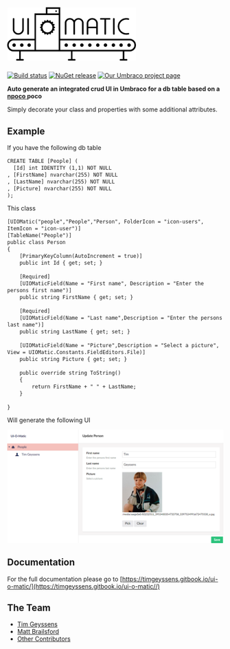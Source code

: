 # <img src="docs/img/uiomatic.png?raw=true" width="300"> #

[![Build status](https://ci.appveyor.com/api/projects/status/94932v6vx6mp2g57?svg=true)](https://ci.appveyor.com/project/TimGeyssens/uiomatic)
[![NuGet release](https://img.shields.io/nuget/v/Nibble.Umbraco.UIOMatic.svg)](https://www.nuget.org/packages/Nibble.Umbraco.UIOMatic)
[![Our Umbraco project page](https://img.shields.io/badge/our-umbraco-orange.svg)](https://our.umbraco.org/projects/developer-tools/ui-o-matic/)


**Auto generate an integrated crud UI in Umbraco for a db table based on a [npoco ](<https://github.com/schotime/NPoco>)poco**

Simply decorate your class and properties with some additional attributes.

## Example ##
If you have the following db table

    CREATE TABLE [People] (
      [Id] int IDENTITY (1,1) NOT NULL
    , [FirstName] nvarchar(255) NOT NULL
    , [LastName] nvarchar(255) NOT NULL
    , [Picture] nvarchar(255) NOT NULL
    );

This class

    [UIOMatic("people","People","Person", FolderIcon = "icon-users", ItemIcon = "icon-user")]
    [TableName("People")]
    public class Person
    {
        [PrimaryKeyColumn(AutoIncrement = true)]
        public int Id { get; set; }
    
    	[Required]
        [UIOMaticField(Name = "First name", Description = "Enter the persons first name")]
        public string FirstName { get; set; }
    
    	[Required]	
        [UIOMaticField(Name = "Last name",Description = "Enter the persons last name")]
        public string LastName { get; set; }
    
        [UIOMaticField(Name = "Picture",Description = "Select a picture", View = UIOMatic.Constants.FieldEditors.File)]
        public string Picture { get; set; }
    
        public override string ToString()
        {
            return FirstName + " " + LastName;
        }
    
    }

Will generate the following UI

![](docs/img/examplev8.png?raw=true)

## Documentation ##
For the full documentation please go to [https://timgeyssens.gitbook.io/ui-o-matic/](https://timgeyssens.gitbook.io/ui-o-matic//)
## The Team ##

* [Tim Geyssens](https://github.com/TimGeyssens)
* [Matt Brailsford](https://github.com/mattbrailsford)
* [Other Contributors](https://github.com/TimGeyssens/UIOMatic/graphs/contributors)
